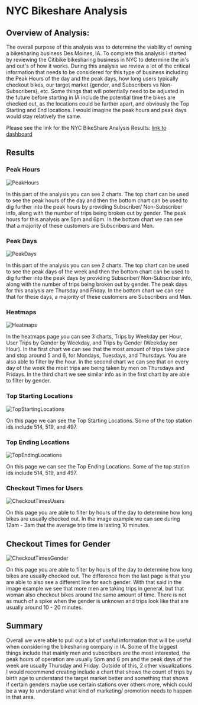 # NYC Bikeshare Analysis

## Overview of Analysis: 

The overall purpose of this analysis was to determine the viability of owning a bikesharing business Des Moines, IA. To complete this analysis I started by reviewing the Citibike bikesharing business in NYC to determine the in's and out's of how it works. During this analysis we review a lot of the critical information that needs to be considered for this type of business including the Peak Hours of the day and the peak days, how long users typically checkout bikes, our target market (gender, and Subscribers vs Non-Subscribers), etc. Some things that will potentially need to be adjusted in the future before starting in IA include the potential time the bikes are checked out, as the locations could be farther apart, and obviously the Top Starting and End locations. I would imagine the peak hours and peak days would stay relatively the same. 

Please see the link for the NYC BikeShare Analysis Results: 
[link to dashboard](https://public.tableau.com/app/profile/eric.ajini/viz/NYCBikeshareAnalysisChallenge/NYCBikeshareAnalysis)

## Results 

### Peak Hours

![PeakHours](https://github.com/ericajini/bikesharing/blob/main/Images/Peak_Hours.jpg)

In this part of the analysis you can see 2 charts. The top chart can be used to see the peak hours of the day and then the bottom chart can be used to dig further into the peak hours by providing Subscriber/ Non-Subscriber info, along with the number of trips being broken out by gender. The peak hours for this analysis are 5pm and 6pm. In the bottom chart we can see that a majority of these customers are Subscribers and Men. 

### Peak Days

![PeakDays](https://github.com/ericajini/bikesharing/blob/main/Images/Peak_Days.jpg)

In this part of the analysis you can see 2 charts. The top chart can be used to see the peak days of the week and then the bottom chart can be used to dig further into the peak days by providing Subscriber/ Non-Subscriber info, along with the number of trips being broken out by gender. The peak days for this analysis are Thursday and Friday. In the bottom chart we can see that for these days, a majority of these customers are Subscribers and Men. 

### Heatmaps

![Heatmaps](https://github.com/ericajini/bikesharing/blob/main/Images/HeatMaps.jpg)

In the heatmaps page you can see 3 charts, Trips by Weekday per Hour, User Trips by Gender by Weekday, and Trips by Gender (Weekday per Hour). In the first chart we can see that the most amount of trips take place and stop around 5 and 6, for Mondays, Tuesdays, and Thursdays. You are also able to filter by the hour. In the second chart we can see that on every day of the week the most trips are being taken by men on Thursdays and Fridays. In the third chart we see similar info as in the first chart by are able to filter by gender. 

### Top Starting Locations

![TopStartingLocations](https://github.com/ericajini/bikesharing/blob/main/Images/Top_Starting_Locations.jpg)

On this page we can see the Top Starting Locations. Some of the top station ids include 514, 519, and 497. 

### Top Ending Locations

![TopEndingLocations](https://github.com/ericajini/bikesharing/blob/main/Images/Top_Ending_Locations.jpg)

On this page we can see the Top Ending Locations. Some of the top station ids include 514, 519, and 497. 

### Checkout Times for Users

![CheckoutTimesUsers](https://github.com/ericajini/bikesharing/blob/main/Images/Checkout_Times_Users.jpg)

On this page you are able to filter by hours of the day to determine how long bikes are usually checked out. In the image example we can see during 12am - 3am that the average trip time is lasting 10 minutes. 


## Checkout Times for Gender 

![CheckoutTimesGender](https://github.com/ericajini/bikesharing/blob/main/Images/Checkout_Times_Genders.jpg)

On this page you are able to filter by hours of the day to determine how long bikes are usually checked out. The difference from the last page is that you are able to also see a different line for each gender. With that said in the image example we see that more men are taking trips in general, but that woman also checkout bikes around the same amount of time. There is not as much of a spike when the gender is unknown and trips look like that are usually around 10 - 20 minutes. 

## Summary

Overall we were able to pull out a lot of useful information that will be useful when considering the bikesharing company in IA. Some of the biggest things include that mainly men and subscribers are the most interested, the peak hours of operation are usually 5pm and 6 pm and the peak days of the week are usually Thursday and Friday. Outside of this, 2 other visualizations I would recommend creating include a chart that shows the count of trips by birth age to understand the target market better and something that shows if certain genders maybe use certain stations over others more, which could be a way to understand what kind of marketing/ promotion needs to happen in that area.    

